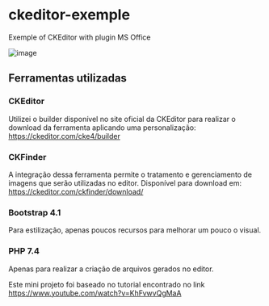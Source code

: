# ckeditor-exemple
Exemple of CKEditor with plugin MS Office

![image](https://user-images.githubusercontent.com/32578116/174943450-67c40831-edbc-4575-87ff-871faf790a4c.png)

## Ferramentas utilizadas

### CKEditor
Utilizei o builder disponível no site oficial da CKEditor para realizar o download da ferramenta aplicando uma personalização:
https://ckeditor.com/cke4/builder

### CKFinder
A integração dessa ferramenta permite o tratamento e gerenciamento de imagens que serão utilizadas no editor.
Disponível para download em: 
https://ckeditor.com/ckfinder/download/

### Bootstrap 4.1
Para estilização, apenas poucos recursos para melhorar um pouco o visual.

### PHP 7.4
Apenas para realizar a criação de arquivos gerados no editor.


Este mini projeto foi baseado no tutorial encontrado no link https://www.youtube.com/watch?v=KhFvwvQgMaA 
